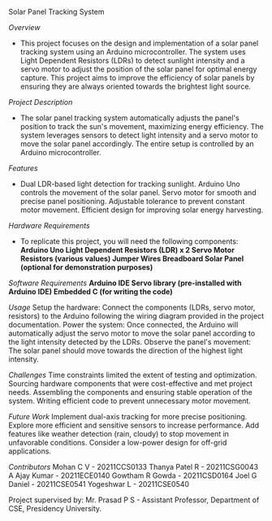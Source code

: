 Solar Panel Tracking System


_Overview_
-  This project focuses on the design and implementation of a solar panel tracking system using an Arduino microcontroller. The system uses Light Dependent       Resistors (LDRs) to detect sunlight intensity and a servo motor to adjust the position of the solar panel for optimal energy capture. This project aims to improve the efficiency of solar panels by ensuring they are always oriented towards the brightest light source.


_Project Description_
-  The solar panel tracking system automatically adjusts the panel's position to track the sun's movement, maximizing energy efficiency. The system leverages sensors to detect light intensity and a servo motor to move the solar panel accordingly. The entire setup is controlled by an Arduino microcontroller.


_Features_
-  Dual LDR-based light detection for tracking sunlight.
Arduino Uno controls the movement of the solar panel.
Servo motor for smooth and precise panel positioning.
Adjustable tolerance to prevent constant motor movement.
Efficient design for improving solar energy harvesting.


_Hardware Requirements_
-  To replicate this project, you will need the following components:
**Arduino Uno
Light Dependent Resistors (LDR) x 2
Servo Motor
Resistors (various values)
Jumper Wires
Breadboard
Solar Panel (optional for demonstration purposes)**


_Software Requirements_
**Arduino IDE
Servo library (pre-installed with Arduino IDE)
Embedded C (for writing the code)**


_Usage_
Setup the hardware: Connect the components (LDRs, servo motor, resistors) to the Arduino following the wiring diagram provided in the project documentation.
Power the system: Once connected, the Arduino will automatically adjust the servo motor to move the solar panel according to the light intensity detected by the LDRs.
Observe the panel's movement: The solar panel should move towards the direction of the highest light intensity.


_Challenges_
Time constraints limited the extent of testing and optimization.
Sourcing hardware components that were cost-effective and met project needs.
Assembling the components and ensuring stable operation of the system.
Writing efficient code to prevent unnecessary motor movement.


_Future Work_
Implement dual-axis tracking for more precise positioning.
Explore more efficient and sensitive sensors to increase performance.
Add features like weather detection (rain, cloudy) to stop movement in unfavorable conditions.
Consider a low-power design for off-grid applications.

_Contributors_
Mohan C V - 20211CCS0133
Thanya Patel R - 20211CSG0043
A Ajay Kumar - 20211ECE0140
Gowtham R Gowda - 20211CSD0164
Joel G Daniel - 20211CSE0541
Yogeshwar L - 20211CSE0540


Project supervised by: Mr. Prasad P S - Assistant Professor, Department of CSE, Presidency University.
